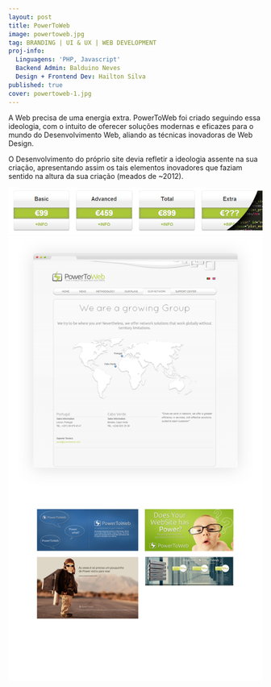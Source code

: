 ```yaml
---
layout: post
title: PowerToWeb
image: powertoweb.jpg
tag: BRANDING | UI & UX | WEB DEVELOPMENT
proj-info:
  Linguagens: 'PHP, Javascript'
  Backend Admin: Balduino Neves
  Design + Frontend Dev: Hailton Silva
published: true
cover: powertoweb-1.jpg
---
```


A Web precisa de uma energia extra. PowerToWeb foi criado seguindo essa ideologia,
com o intuito de oferecer soluções modernas e eficazes para o mundo do Desenvolvimento Web, aliando as técnicas 
inovadoras de Web Design.

<!--![Página inicial da PowerToWeb](/images/powertoweb-1.jpg)-->

O Desenvolvimento do próprio site devia refletir a ideologia assente na sua criação, apresentando assim
os tais elementos inovadores que faziam sentido na altura da sua criação (meados de ~2012).

![Planos PowerToWeb](/images/powertoweb-2.jpg)
![Página e Banners PowerToWeb](/images/powertoweb-3.jpg)
